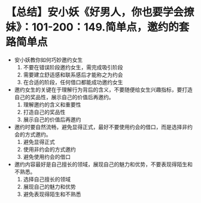 # 【总结】安小妖《好男人，你也要学会撩妹》：101-200：149.简单点，邀约的套路简单点

-   安小妖教你如何巧妙邀约女生
    1.  不要在错误阶段邀约女生，需完成吸引阶段
    2.  需要建立舒适感和联系感后才能称之为约会
    3.  在合适的阶段，任何借口都能成功邀约女生
-   邀约女生的关键在于理解行为背后的含义，不要随便给女生兴趣指标，要打造自己的奖品性，展示自己的价值后再邀约。
    1.  理解邀约的含义和重要性
    2.  打造自己的奖品性
    3.  展示自己的价值后再邀约
-   邀约时要自然流畅，避免显得正式，最好不要使用约会的借口，而是选择非约会的方式邀约。
    1.  避免显得正式
    2.  使用非约会的方式邀约
    3.  避免使用约会的借口
-   邀约内容最好是自己擅长的领域，展现自己的魅力和优势，不要表现得陌生和不熟悉。
    1.  选择自己擅长的领域
    2.  展现自己的魅力和优势
    3.  避免表现得陌生和不熟悉